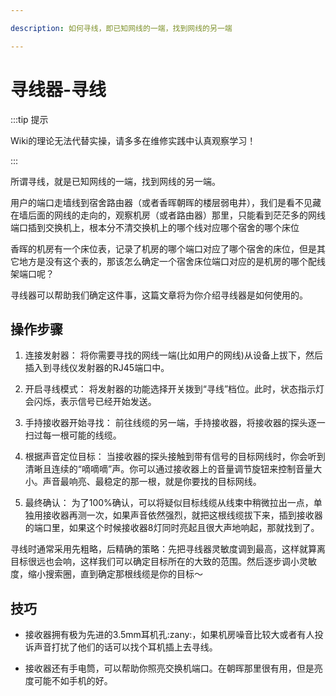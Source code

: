 ```yaml
---

description: 如何寻线，即已知网线的一端，找到网线的另一端

---
```


# 寻线器-寻线

:::tip 提示

Wiki的理论无法代替实操，请多多在维修实践中认真观察学习！

:::

所谓寻线，就是已知网线的一端，找到网线的另一端。

用户的端口走墙线到宿舍路由器（或者香晖朝晖的楼层弱电井），我们是看不见藏在墙后面的网线的走向的，观察机房（或者路由器）那里，只能看到茫茫多的网线端口插到交换机上，根本分不清交换机上的哪个线对应哪个宿舍的哪个床位

香晖的机房有一个床位表，记录了机房的哪个端口对应了哪个宿舍的床位，但是其它地方是没有这个表的，那该怎么确定一个宿舍床位端口对应的是机房的哪个配线架端口呢？

寻线器可以帮助我们确定这件事，这篇文章将为你介绍寻线器是如何使用的。

## 操作步骤

1. 连接发射器： 将你需要寻找的网线一端(比如用户的网线)从设备上拔下，然后插入到寻线仪发射器的RJ45端口中。

2. 开启寻线模式： 将发射器的功能选择开关拨到“寻线”档位。此时，状态指示灯会闪烁，表示信号已经开始发送。

3. 手持接收器开始寻找： 前往线缆的另一端，手持接收器，将接收器的探头逐一扫过每一根可能的线缆。

4. 根据声音定位目标： 当接收器的探头接触到带有信号的目标网线时，你会听到清晰且连续的“嘀嘀嘀”声。你可以通过接收器上的音量调节旋钮来控制音量大小。声音最响亮、最稳定的那一根，就是你要找的目标网线。

5. 最终确认： 为了100%确认，可以将疑似目标线缆从线束中稍微拉出一点，单独用接收器再测一次，如果声音依然强烈，就把这根线缆拔下来，插到接收器的端口里，如果这个时候接收器8灯同时亮起且很大声地响起，那就找到了。

寻线时通常采用先粗略，后精确的策略：先把寻线器灵敏度调到最高，这样就算离目标很远也会响，这样我们可以确定目标所在的大致的范围。然后逐步调小灵敏度，缩小搜索圈，直到确定那根线缆是你的目标～

## 技巧

- 接收器拥有极为先进的3.5mm耳机孔:zany:，如果机房噪音比较大或者有人投诉声音打扰了他们的话可以找个耳机插上去寻线。

- 接收器还有手电筒，可以帮助你照亮交换机端口。在朝晖那里很有用，但是亮度可能不如手机的好。
